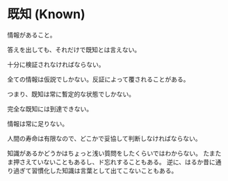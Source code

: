 # 既知 (Known)

情報があること。

答えを出しても、それだけで既知とは言えない。

十分に検証されなければならない。

全ての情報は仮説でしかない。反証によって覆されることがある。

つまり、既知は常に暫定的な状態でしかない。

完全な既知には到達できない。

情報は常に足りない。

人間の寿命は有限なので、どこかで妥協して判断しなければならない。

知識があるかどうかはちょっと浅い質問をしたくらいではわからない。
たまたま押さえていないこともあるし、ド忘れすることもある。
逆に、はるか昔に通り過ぎて習慣化した知識は言葉として出てこないこともある。
